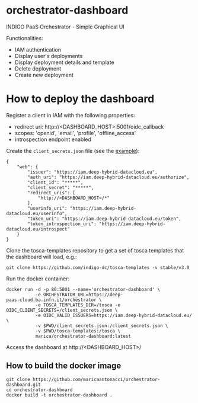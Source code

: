 # orchestrator-dashboard
INDIGO PaaS Orchestrator - Simple Graphical UI

Functionalities:
- IAM authentication
- Display user's deployments
- Display deployment details and template
- Delete deployment
- Create new deployment

# How to deploy the dashboard

Register a client in IAM with the following properties:

- redirect uri: http://<DASHBOARD_HOST>:5001/oidc_callback
- scopes: 'openid', 'email', 'profile', 'offline_access'
- introspection endpoint enabled

Create the `client_secrets.json` file (see the [example](app/client_secrets-sample.json)):

````
{
    "web": {
        "issuer": "https://iam.deep-hybrid-datacloud.eu",
        "auth_uri": "https://iam.deep-hybrid-datacloud.eu/authorize",
        "client_id": "*****",
        "client_secret": "*****",
        "redirect_uris": [
            "http://<DASHBOARD_HOST>/*"
        ],
        "userinfo_uri": "https://iam.deep-hybrid-datacloud.eu/userinfo",
        "token_uri": "https://iam.deep-hybrid-datacloud.eu/token",
        "token_introspection_uri": "https://iam.deep-hybrid-datacloud.eu/introspect"
    }
}

````
Clone the tosca-templates repository to get a set of tosca templates that the dashboard will load, e.g.:
````
git clone https://github.com/indigo-dc/tosca-templates -v stable/v3.0
````

Run the docker container:

```
docker run -d -p 80:5001 --name='orchestrator-dashboard' \
           -e ORCHESTRATOR_URL=https://deep-paas.cloud.ba.infn.it/orchestrator \
           -e TOSCA_TEMPLATES_DIR=/tosca -e OIDC_CLIENT_SECRETS=/client_secrets.json \
           -e OIDC_VALID_ISSUERS=https://iam.deep-hybrid-datacloud.eu/ \
           -v $PWD/client_secrets.json:/client_secrets.json \
           -v $PWD/tosca-templates:/tosca \
           marica/orchestrator-dashboard:latest
```

Access the dashboard at http://<DASHBOARD_HOST>/

## How to build the docker image

```
git clone https://github.com/maricaantonacci/orchestrator-dashboard.git
cd orchestrator-dashboard
docker build -t orchestrator-dashboard .
```





